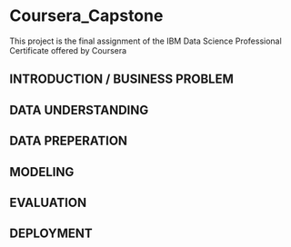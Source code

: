 # Coursera_Capstone
This project is the final assignment of the IBM Data Science Professional Certificate offered by Coursera

## INTRODUCTION / BUSINESS PROBLEM

## DATA UNDERSTANDING

## DATA PREPERATION

## MODELING

## EVALUATION

## DEPLOYMENT
